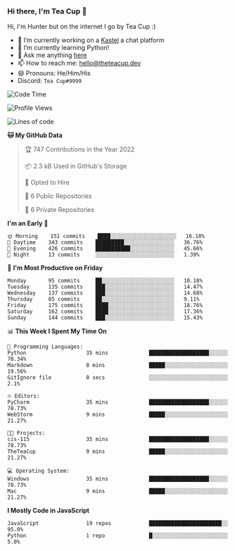 ### Hi there, I'm Tea Cup 👋 

Hi, I'm Hunter but on the internet I go by Tea Cup :)

- 🔭 I’m currently working on a [Kastel](https://github.com/Kastelll) a chat platform
- 🌱 I’m currently learning Python!
- 💬 Ask me anything [here](https://github.com/TheTeaCup/TheTeaCup/issues)
- 📫 How to reach me: [hello@theteacup.dev](mailto:hello@theteacup.dev)
- 😄 Pronouns: He/Him/His
- Discord: `Tea Cup#9999`

<!--START_SECTION:waka-->
![Code Time](http://img.shields.io/badge/Code%20Time-203%20hrs%2040%20mins-blue)

![Profile Views](http://img.shields.io/badge/Profile%20Views-46-blue)

![Lines of code](https://img.shields.io/badge/From%20Hello%20World%20I%27ve%20Written-69%20Thousand%20lines%20of%20code-blue)

**🐱 My GitHub Data** 

> 🏆 747 Contributions in the Year 2022
 > 
> 📦 2.3 kB Used in GitHub's Storage 
 > 
> 💼 Opted to Hire
 > 
> 📜 6 Public Repositories 
 > 
> 🔑 6 Private Repositories  
 > 
**I'm an Early 🐤** 

```text
🌞 Morning    151 commits    ████░░░░░░░░░░░░░░░░░░░░░   16.18% 
🌆 Daytime    343 commits    █████████░░░░░░░░░░░░░░░░   36.76% 
🌃 Evening    426 commits    ███████████░░░░░░░░░░░░░░   45.66% 
🌙 Night      13 commits     ░░░░░░░░░░░░░░░░░░░░░░░░░   1.39%

```
📅 **I'm Most Productive on Friday** 

```text
Monday       95 commits     ██░░░░░░░░░░░░░░░░░░░░░░░   10.18% 
Tuesday      135 commits    ███░░░░░░░░░░░░░░░░░░░░░░   14.47% 
Wednesday    137 commits    ███░░░░░░░░░░░░░░░░░░░░░░   14.68% 
Thursday     85 commits     ██░░░░░░░░░░░░░░░░░░░░░░░   9.11% 
Friday       175 commits    ████░░░░░░░░░░░░░░░░░░░░░   18.76% 
Saturday     162 commits    ████░░░░░░░░░░░░░░░░░░░░░   17.36% 
Sunday       144 commits    ███░░░░░░░░░░░░░░░░░░░░░░   15.43%

```


📊 **This Week I Spent My Time On** 

```text
💬 Programming Languages: 
Python                   35 mins             ███████████████████░░░░░░   78.34% 
Markdown                 8 mins              █████░░░░░░░░░░░░░░░░░░░░   19.56% 
GitIgnore file           0 secs              ░░░░░░░░░░░░░░░░░░░░░░░░░   2.1%

🔥 Editors: 
PyCharm                  35 mins             ███████████████████░░░░░░   78.73% 
WebStorm                 9 mins              █████░░░░░░░░░░░░░░░░░░░░   21.27%

🐱‍💻 Projects: 
cis-115                  35 mins             ███████████████████░░░░░░   78.73% 
TheTeaCup                9 mins              █████░░░░░░░░░░░░░░░░░░░░   21.27%

💻 Operating System: 
Windows                  35 mins             ███████████████████░░░░░░   78.73% 
Mac                      9 mins              █████░░░░░░░░░░░░░░░░░░░░   21.27%

```

**I Mostly Code in JavaScript** 

```text
JavaScript               19 repos            ███████████████████████░░   95.0% 
Python                   1 repo              █░░░░░░░░░░░░░░░░░░░░░░░░   5.0%

```



<!--END_SECTION:waka-->
